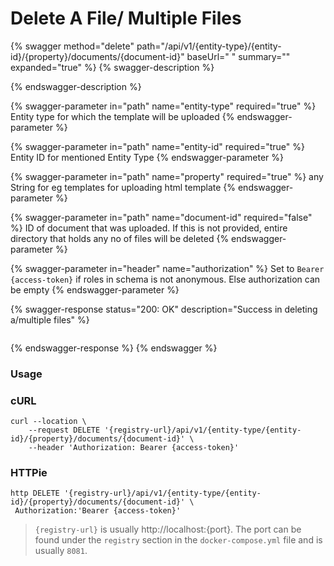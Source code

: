 # Delete A File/ Multiple Files

{% swagger method="delete" path="/api/v1/{entity-type}/{entity-id}/{property}/documents/{document-id}" baseUrl=" " summary="" expanded="true" %}
{% swagger-description %}

{% endswagger-description %}

{% swagger-parameter in="path" name="entity-type" required="true" %}
Entity type for which the template will be uploaded
{% endswagger-parameter %}

{% swagger-parameter in="path" name="entity-id" required="true" %}
Entity ID for mentioned Entity Type
{% endswagger-parameter %}

{% swagger-parameter in="path" name="property" required="true" %}
any String for eg templates for uploading html template
{% endswagger-parameter %}

{% swagger-parameter in="path" name="document-id" required="false" %}
ID of document that was uploaded. If this is not provided, entire directory that holds any no of files will be deleted
{% endswagger-parameter %}

{% swagger-parameter in="header" name="authorization" %}
Set to `Bearer {access-token}` if roles in schema is not anonymous. Else authorization can be empty
{% endswagger-parameter %}

{% swagger-response status="200: OK" description="Success in deleting a/multiple files" %}
```javascript
```
{% endswagger-response %}
{% endswagger %}

### Usage

### cURL

```shell
curl --location \
    --request DELETE '{registry-url}/api/v1/{entity-type/{entity-id}/{property}/documents/{document-id}' \
    --header 'Authorization: Bearer {access-token}'
```

### HTTPie

```shell
http DELETE '{registry-url}/api/v1/{entity-type/{entity-id}/{property}/documents/{document-id}' \
 Authorization:'Bearer {access-token}'
```

> `{registry-url}` is usually http://localhost:{port}. The port can be found under the `registry` section in the `docker-compose.yml` file and is usually `8081`.
